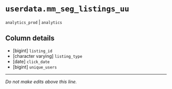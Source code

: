 # `userdata.mm_seg_listings_uu`
`analytics_prod` | `analytics`

## Column details
* [bigint]    `listing_id`
* [character varying] `listing_type`
* [date]      `click_date`
* [bigint]    `unique_users`

-------------------------------------------------------------------------------
*Do not make edits above this line.*
